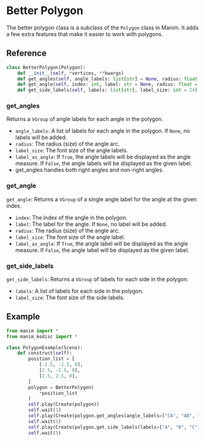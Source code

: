 # Better Polygon

The better polygon class is a subclass of the `Polygon` class in Manim. It adds a few extra features that make it easier to work with polygons.

## Reference

```python
class BetterPolygon(Polygon):
    def __init__(self, *vertices, **kwargs)
    def get_angles(self, angle_labels: list[str] = None, radius: float = 0.5, label_size: int = 24, label_as_angle=False) -> VGroup
    def get_angle(self, index: int, label: str = None, radius: float = 0.5, label_size: int = 24, label_as_angle=False) -> VGroup
    def get_side_labels(self, labels: list[str], label_size: int = 24) -> VGroup
```

### get_angles
Returns a `VGroup` of angle labels for each angle in the polygon.
- `angle_labels`: A list of labels for each angle in the polygon. If `None`, no labels will be added.
- `radius`: The radius (size) of the angle arc.
- `label_size`: The font size of the angle labels.
- `label_as_angle`: If `True`, the angle labels will be displayed as the angle measure. If `False`, the angle labels will be displayed as the given label.
- get_angles handles both right angles and non-right angles.

### get_angle
`get_angle`: Returns a `VGroup` of a single angle label for the angle at the given index.
- `index`: The index of the angle in the polygon.
- `label`: The label for the angle. If `None`, no label will be added.
- `radius`: The radius (size) of the angle arc.
- `label_size`: The font size of the angle label.
- `label_as_angle`: If `True`, the angle label will be displayed as the angle measure. If `False`, the angle label will be displayed as the given label.

### get_side_labels
`get_side_labels`: Returns a `VGroup` of labels for each side in the polygon.
- `labels`: A list of labels for each side in the polygon.
- `label_size`: The font size of the side labels.

## Example

```python
from manim import *
from manim_kodisc import *

class PolygonExample(Scene):
    def construct(self):
        position_list = [
            [-2.5, -2.5, 0],
            [2.5, -2.5, 0],
            [2.5, 2.5, 0],
        ]
        polygon = BetterPolygon(
            *position_list
        )
        self.play(Create(polygon))   
        self.wait(1)
        self.play(Create(polygon.get_angles(angle_labels=["CA", "AB", "BC"], radius=0.6, label_size=30)))
        self.wait(1)
        self.play(Create(polygon.get_side_labels(labels=["A", "B", "C"], label_size=30)))
        self.wait(5)
```